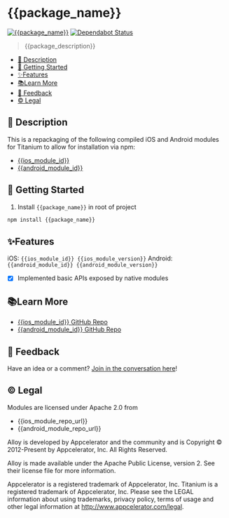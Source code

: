 # {{package_name}}

[![{{package_name}}](https://img.shields.io/npm/v/{{package_name}}.png)](https://www.npmjs.com/package/{{package_name}})
[![Dependabot Status](https://api.dependabot.com/badges/status?host=github&repo={{repo_name}})](https://dependabot.com)

> {{package_description}}

* [📝 Description](#-description)
* [🚀 Getting Started](#-getting-started)
* [✨Features](#features)
* [📚Learn More](#learn-more)
* [📣 Feedback](#-feedback)
* [©️ Legal](#️-legal)


## 📝 Description

This is a repackaging of the following compiled iOS and Android modules for Titanium to allow for installation via npm: 

 - [{{ios_module_id}}]({{ios_module_repo_url}})
 - [{{android_module_id}}]({{android_module_repo_url}})

## 🚀 Getting Started

1. Install `{{package_name}}` in root of project

```bash
npm install {{package_name}}
```

## ✨Features

iOS: `{{ios_module_id}} {{ios_module_version}}`
Android: `{{android_module_id}} {{android_module_version}}`


* [x] Implemented basic APIs exposed by native modules


## 📚Learn More

- [{{ios_module_id}} GitHub Repo]({{ios_module_repo_url}})
- [{{android_module_id}} GitHub Repo]({{android_module_repo_url}})

## 📣 Feedback

Have an idea or a comment?  [Join in the conversation here](https://github.com/{{repo_name}}/issues)! 

## ©️ Legal

Modules are licensed under Apache 2.0 from

- {{ios_module_repo_url}}
- {{android_module_repo_url}}

Alloy is developed by Appcelerator and the community and is Copyright © 2012-Present by Appcelerator, Inc. All Rights Reserved.

Alloy is made available under the Apache Public License, version 2. See their license file for more information.

Appcelerator is a registered trademark of Appcelerator, Inc. Titanium is a registered trademark of Appcelerator, Inc. Please see the LEGAL information about using trademarks, privacy policy, terms of usage and other legal information at http://www.appcelerator.com/legal.